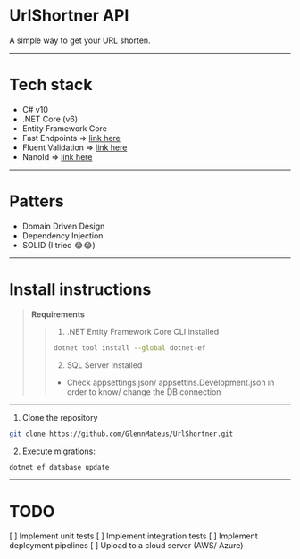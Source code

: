 # UrlShortner API
A simple way to get your URL shorten.

---
# Tech stack
- C# v10
- .NET Core (v6)
- Entity Framework Core
- Fast Endpoints => [link here](https://www.nuget.org/packages/FastEndpoints)
- Fluent Validation => [link here](https://docs.fluentvalidation.net/en/latest/)
- NanoId => [link here](https://www.nuget.org/packages/Nanoid/)
---
# Patters
- Domain Driven Design
- Dependency Injection
- SOLID (I tried 😂😂)
---
# Install instructions
> **Requirements**
> > 1. .NET Entity Framework Core CLI installed
> > ```bash
> > dotnet tool install --global dotnet-ef
> > ```
> > 2. SQL Server Installed
> > * Check appsettings.json/ appsettins.Development.json in order to know/ change the DB connection
---
1. Clone the repository
```bash
git clone https://github.com/GlennMateus/UrlShortner.git
```

2.  Execute migrations:
```bash
dotnet ef database update 
```
---
# TODO
[ ] Implement unit tests
[ ] Implement integration tests
[ ] Implement deployment pipelines
[ ] Upload to a cloud server (AWS/ Azure)
